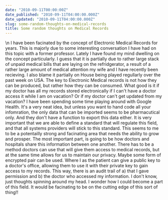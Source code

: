 ```yaml
---
date: "2010-09-11T00:00:00Z"
date_published: "2010-09-11T04:00:00.000Z"
date_updated: "2010-09-11T04:00:00.000Z"
slug: some-random-thoughts-on-medical-records
title: Some random thoughts on Medical Records
---
```


\n    I have been facinated by the concept of Electronic Medical Records for years. This is majorly due to some interesting conversation I have had on this topic with a former professor. Lately I have found my mind dwelling on the concept particularly. I guess that it is partially due to rather large stack of unpaid medical bills that are laying on the refridgerator, a result of a rather large amount of medical attention my wife and I have recently been recieving. I also blame it partially on House being played regullarly over the past week on USA.
The key to Electronic Medical records is not how they can be produced, but rather how they can be consumed. What good is it if my doctor has all my records stored electronically if I can't have a doctor access it while I am on vacation? Or if my doctor can't get updated from my vacation? I have been spending some time playing around with Google Health. It's a very neat idea, but unless you want to hand code all your infomration, the only data that can be imported seems to be pharmacutical only. And they don't have a function to export this data either. It is very important that we are able to define a standard that will regulate this field, and that all systems providers will stick to this standard. This seems to me to be a potentailly strong and facinating area that needs the ability to grow and prosper. The most important part, is going to be how doctors and hospitals share this information between one another. There has to be a method doctors can use that will give them access to medical records, but at the same time allows for us to maintain our privacy. Maybe some form of encrypted pair can be used. Where I as the patient can give a public key to a doctor's office, allowing them to use it with their private key to gain access to my records. This way, there is an audit trail of a) that I gave permission and b) the doctor who accessed my information. I don't know, just thoughts spinning around my head. I wonder how I could become a part of this field. It would be facinating to be on the cutting edge of this sort of thing!!
